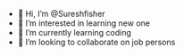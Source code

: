 - 👋 Hi, I’m @Sureshfisher
- 👀 I’m interested in learning new one
- 🌱 I’m currently learning coding
- 💞️ I’m looking to collaborate on job persons
  

<!---
Sureshfisher/Sureshfisher is a ✨ special ✨ repository because its `README.md` (this file) appears on your GitHub profile.
You can click the Preview link to take a look at your changes.
--->
